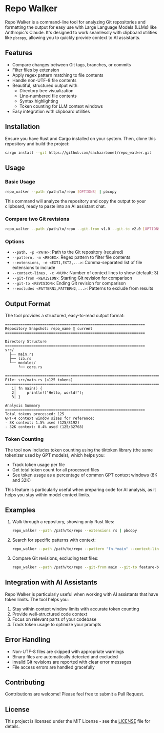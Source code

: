 # Repo Walker

Repo Walker is a command-line tool for analyzing Git repositories and formatting the output for easy use with Large Language Models (LLMs) like Anthropic's Claude. It's designed to work seamlessly with clipboard utilities like `pbcopy`, allowing you to quickly provide context to AI assistants.

## Features

- Compare changes between Git tags, branches, or commits
- Filter files by extension
- Apply regex pattern matching to file contents
- Handle non-UTF-8 file contents
- Beautiful, structured output with:
  - Directory tree visualization
  - Line-numbered file contents
  - Syntax highlighting
  - Token counting for LLM context windows
- Easy integration with clipboard utilities

## Installation

Ensure you have Rust and Cargo installed on your system. Then, clone this repository and build the project:

```bash
cargo install --git https://github.com/sachaarbonel/repo_walker.git
```

## Usage

### Basic Usage

```bash
repo_walker --path /path/to/repo [OPTIONS] | pbcopy
```

This command will analyze the repository and copy the output to your clipboard, ready to paste into an AI assistant chat.

### Compare two Git revisions

```bash
repo_walker --path /path/to/repo --git-from v1.0 --git-to v2.0 [OPTIONS] | pbcopy
```

### Options

- `--path, -p <PATH>`: Path to the Git repository (required)
- `--pattern, -m <REGEX>`: Regex pattern to filter file contents
- `--extensions, -e <EXT1,EXT2,...>`: Comma-separated list of file extensions to include
- `--context-lines, -c <NUM>`: Number of context lines to show (default: 3)
- `--git-from <REVISION>`: Starting Git revision for comparison
- `--git-to <REVISION>`: Ending Git revision for comparison
- `--excludes <PATTERN1,PATTERN2,...>`: Patterns to exclude from results

## Output Format

The tool provides a structured, easy-to-read output format:

```
================================================================
Repository Snapshot: repo_name @ current
================================================================

Directory Structure
================================================================
src/
  ├── main.rs
  ├── lib.rs
  └── modules/
      └── core.rs

================================================================================
File: src/main.rs (≈125 tokens)
================================================================================
   1│ fn main() {
   2│     println!("Hello, world!");
   3│ }

Analysis Summary
================================================================
Total tokens processed: 125
GPT-4 context window sizes for reference:
- 8K context: 1.5% used (125/8192)
- 32K context: 0.4% used (125/32768)
```

### Token Counting

The tool now includes token counting using the tiktoken library (the same tokenizer used by GPT models), which helps you:
- Track token usage per file
- Get total token count for all processed files
- See token usage as a percentage of common GPT context windows (8K and 32K)

This feature is particularly useful when preparing code for AI analysis, as it helps you stay within model context limits.

## Examples

1. Walk through a repository, showing only Rust files:
   ```bash
   repo_walker --path /path/to/repo --extensions rs | pbcopy
   ```

2. Search for specific patterns with context:
   ```bash
   repo_walker --path /path/to/repo --pattern "fn.*main" --context-lines 5 | pbcopy
   ```

3. Compare Git revisions, excluding test files:
   ```bash
   repo_walker --path /path/to/repo --git-from main --git-to feature-branch --excludes "*_test.rs,*_spec.rs" | pbcopy
   ```

## Integration with AI Assistants

Repo Walker is particularly useful when working with AI assistants that have token limits. The tool helps you:
1. Stay within context window limits with accurate token counting
2. Provide well-structured code context
3. Focus on relevant parts of your codebase
4. Track token usage to optimize your prompts

## Error Handling

- Non-UTF-8 files are skipped with appropriate warnings
- Binary files are automatically detected and excluded
- Invalid Git revisions are reported with clear error messages
- File access errors are handled gracefully

## Contributing

Contributions are welcome! Please feel free to submit a Pull Request.

## License

This project is licensed under the MIT License - see the [LICENSE](LICENSE) file for details.
